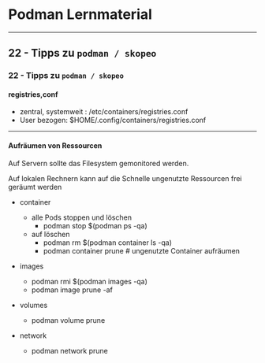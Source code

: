 # Podman Lernmaterial

---

## 22 - Tipps zu  `podman / skopeo`

### 22 - Tipps zu  `podman / skopeo`



#### registries,conf

* zentral, systemweit : /etc/containers/registries.conf
* User bezogen: $HOME/.config/containers/registries.conf

---

#### Aufräumen von Ressourcen

Auf Servern sollte das Filesystem gemonitored werden.

Auf lokalen Rechnern kann auf die Schnelle ungenutzte Ressourcen frei geräumt werden

 * container
   * alle Pods stoppen und löschen
     * podman stop $(podman ps -qa)
   * auf löschen
     * podman rm $(podman container ls -qa)
     * podman container prune # ungenutzte Container aufräumen
 
 * images
   * podman rmi $(podman images -qa)
   * podman image prune -af

 * volumes
    * podman volume prune

 * network
    * podman network prune


